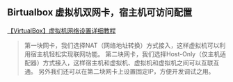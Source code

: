 ## Birtualbox 虚拟机双网卡，宿主机可访问配置

[【VirtualBox】虚拟机网络设置详细教程](https://developer.aliyun.com/article/149551)

> 第一块网卡，我们选择NAT（网络地址转换）方式接入，这样虚拟机可以利用宿主机轻松实现联网功能。
> 第二块网卡，我们选择Host-Only（仅主机适配器）方式接入，这样宿主机和虚拟机、虚拟机和虚拟机之间可以互联互通。
> 另外我们还可以在第二块网卡上设置固定IP，方便开发调试之用。

